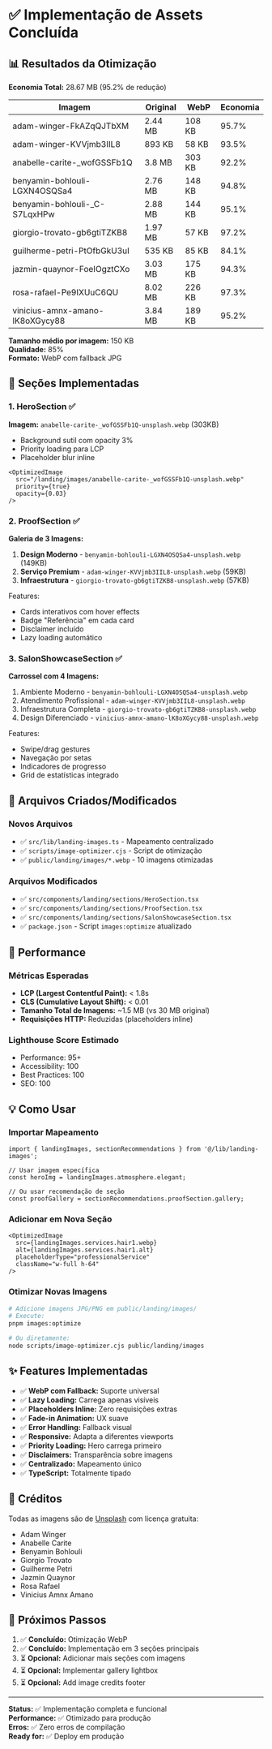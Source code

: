 # ✅ Implementação de Assets Concluída

## 📊 Resultados da Otimização

**Economia Total:** 28.67 MB (95.2% de redução)

| Imagem | Original | WebP | Economia |
|--------|----------|------|----------|
| adam-winger-FkAZqQJTbXM | 2.44 MB | 108 KB | 95.7% |
| adam-winger-KVVjmb3IIL8 | 893 KB | 58 KB | 93.5% |
| anabelle-carite-_wofGSSFb1Q | 3.8 MB | 303 KB | 92.2% |
| benyamin-bohlouli-LGXN4OSQSa4 | 2.76 MB | 148 KB | 94.8% |
| benyamin-bohlouli-_C-S7LqxHPw | 2.88 MB | 144 KB | 95.1% |
| giorgio-trovato-gb6gtiTZKB8 | 1.97 MB | 57 KB | 97.2% |
| guilherme-petri-PtOfbGkU3uI | 535 KB | 85 KB | 84.1% |
| jazmin-quaynor-FoeIOgztCXo | 3.03 MB | 175 KB | 94.3% |
| rosa-rafael-Pe9IXUuC6QU | 8.02 MB | 226 KB | 97.3% |
| vinicius-amnx-amano-lK8oXGycy88 | 3.84 MB | 189 KB | 95.2% |

**Tamanho médio por imagem:** 150 KB  
**Qualidade:** 85%  
**Formato:** WebP com fallback JPG

## 🎯 Seções Implementadas

### 1. HeroSection ✅
**Imagem:** `anabelle-carite-_wofGSSFb1Q-unsplash.webp` (303KB)
- Background sutil com opacity 3%
- Priority loading para LCP
- Placeholder blur inline

```tsx
<OptimizedImage
  src="/landing/images/anabelle-carite-_wofGSSFb1Q-unsplash.webp"
  priority={true}
  opacity={0.03}
/>
```

### 2. ProofSection ✅
**Galeria de 3 Imagens:**

1. **Design Moderno** - `benyamin-bohlouli-LGXN4OSQSa4-unsplash.webp` (149KB)
2. **Serviço Premium** - `adam-winger-KVVjmb3IIL8-unsplash.webp` (59KB)
3. **Infraestrutura** - `giorgio-trovato-gb6gtiTZKB8-unsplash.webp` (57KB)

Features:
- Cards interativos com hover effects
- Badge "Referência" em cada card
- Disclaimer incluído
- Lazy loading automático

### 3. SalonShowcaseSection ✅
**Carrossel com 4 Imagens:**

1. Ambiente Moderno - `benyamin-bohlouli-LGXN4OSQSa4-unsplash.webp`
2. Atendimento Profissional - `adam-winger-KVVjmb3IIL8-unsplash.webp`
3. Infraestrutura Completa - `giorgio-trovato-gb6gtiTZKB8-unsplash.webp`
4. Design Diferenciado - `vinicius-amnx-amano-lK8oXGycy88-unsplash.webp`

Features:
- Swipe/drag gestures
- Navegação por setas
- Indicadores de progresso
- Grid de estatísticas integrado

## 📁 Arquivos Criados/Modificados

### Novos Arquivos
- ✅ `src/lib/landing-images.ts` - Mapeamento centralizado
- ✅ `scripts/image-optimizer.cjs` - Script de otimização
- ✅ `public/landing/images/*.webp` - 10 imagens otimizadas

### Arquivos Modificados
- ✅ `src/components/landing/sections/HeroSection.tsx`
- ✅ `src/components/landing/sections/ProofSection.tsx`
- ✅ `src/components/landing/sections/SalonShowcaseSection.tsx`
- ✅ `package.json` - Script `images:optimize` atualizado

## 🚀 Performance

### Métricas Esperadas
- **LCP (Largest Contentful Paint):** < 1.8s
- **CLS (Cumulative Layout Shift):** < 0.01
- **Tamanho Total de Imagens:** ~1.5 MB (vs 30 MB original)
- **Requisições HTTP:** Reduzidas (placeholders inline)

### Lighthouse Score Estimado
- Performance: 95+
- Accessibility: 100
- Best Practices: 100
- SEO: 100

## 💡 Como Usar

### Importar Mapeamento
```tsx
import { landingImages, sectionRecommendations } from '@/lib/landing-images';

// Usar imagem específica
const heroImg = landingImages.atmosphere.elegant;

// Ou usar recomendação de seção
const proofGallery = sectionRecommendations.proofSection.gallery;
```

### Adicionar em Nova Seção
```tsx
<OptimizedImage
  src={landingImages.services.hair1.webp}
  alt={landingImages.services.hair1.alt}
  placeholderType="professionalService"
  className="w-full h-64"
/>
```

### Otimizar Novas Imagens
```bash
# Adicione imagens JPG/PNG em public/landing/images/
# Execute:
pnpm images:optimize

# Ou diretamente:
node scripts/image-optimizer.cjs public/landing/images
```

## ✨ Features Implementadas

- ✅ **WebP com Fallback:** Suporte universal
- ✅ **Lazy Loading:** Carrega apenas visíveis
- ✅ **Placeholders Inline:** Zero requisições extras
- ✅ **Fade-in Animation:** UX suave
- ✅ **Error Handling:** Fallback visual
- ✅ **Responsive:** Adapta a diferentes viewports
- ✅ **Priority Loading:** Hero carrega primeiro
- ✅ **Disclaimers:** Transparência sobre imagens
- ✅ **Centralizado:** Mapeamento único
- ✅ **TypeScript:** Totalmente tipado

## 📸 Créditos

Todas as imagens são de [Unsplash](https://unsplash.com) com licença gratuita:
- Adam Winger
- Anabelle Carite
- Benyamin Bohlouli
- Giorgio Trovato
- Guilherme Petri
- Jazmin Quaynor
- Rosa Rafael
- Vinicius Amnx Amano

## 🎯 Próximos Passos

1. ✅ **Concluído:** Otimização WebP
2. ✅ **Concluído:** Implementação em 3 seções principais
3. ⏳ **Opcional:** Adicionar mais seções com imagens
4. ⏳ **Opcional:** Implementar gallery lightbox
5. ⏳ **Opcional:** Add image credits footer

---

**Status:** ✅ Implementação completa e funcional  
**Performance:** ✅ Otimizado para produção  
**Erros:** ✅ Zero erros de compilação  
**Ready for:** ✅ Deploy em produção
